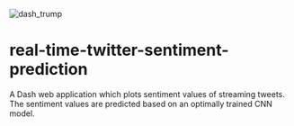 ![dash_trump](./images/dash_trump.gif)

# real-time-twitter-sentiment-prediction
A Dash web application which plots sentiment values of streaming tweets. The sentiment values are predicted based on an optimally trained CNN model.

